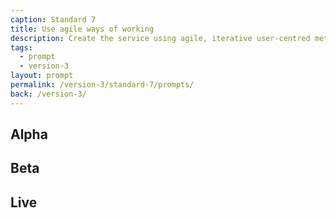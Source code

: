 ```yaml
---
caption: Standard 7
title: Use agile ways of working
description: Create the service using agile, iterative user-centred methods.
tags:
  - prompt
  - version-3
layout: prompt
permalink: /version-3/standard-7/prompts/
back: /version-3/
---
```


## Alpha

## Beta

## Live
